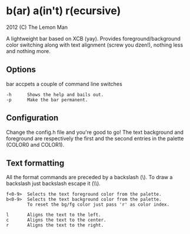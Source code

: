 b(ar) a(in't) r(ecursive)
=========================
2012 (C) The Lemon Man

A lightweight bar based on XCB (yay). Provides foreground/background color
switching along with text alignment (screw you dzen!), nothing less and 
nothing more.

Options
-------
bar accpets a couple of command line switches

```
-h      Shows the help and bails out.
-p      Make the bar permanent.
```

Configuration
-------------
Change the config.h file and you're good to go!
The text background and foreground are respectively the first and the second
entries in the palette (COLOR0 and COLOR1).

Text formatting
---------------
All the format commands are preceded by a backslash (\\). 
To draw a backslash just backslash escape it (\\\\). 

```
f<0-9>  Selects the text foreground color from the palette.
b<0-9>  Selects the text background color from the palette.
        To reset the bg/fg color just pass 'r' as color index.

l       Aligns the text to the left.
c       Aligns the text to the center.
r       Aligns the text to the right.
```
